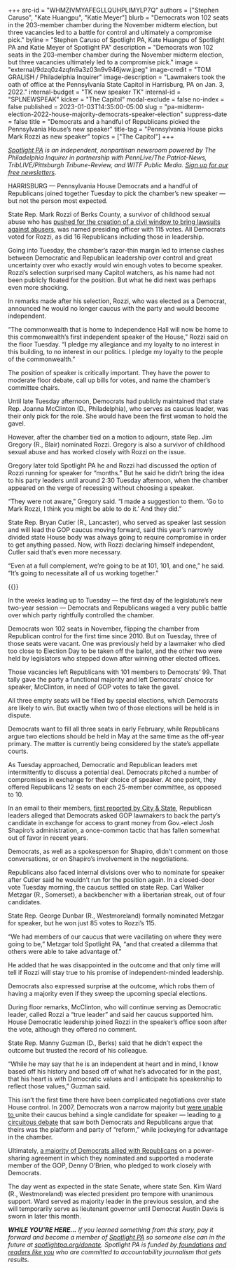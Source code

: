 +++
arc-id = "WHMZIVMYAFEGLLQUHPLIMYLP7Q"
authors = ["Stephen Caruso", "Kate Huangpu", "Katie Meyer"]
blurb = "Democrats won 102 seats in the 203-member chamber during the November midterm election, but three vacancies led to a battle for control and ultimately a compromise pick."
byline = "Stephen Caruso of Spotlight PA, Kate Huangpu of Spotlight PA and Katie Meyer of Spotlight PA"
description = "Democrats won 102 seats in the 203-member chamber during the November midterm election, but three vacancies ultimately led to a compromise pick."
image = "external/9dzq0z4zqfn9a3z03n9v946jww.jpeg"
image-credit = "TOM GRALISH / Philadelphia Inquirer"
image-description = "Lawmakers took the oath of office at the Pennsylvania State Capitol in Harrisburg, PA on Jan. 3, 2022."
internal-budget = "TK new speaker TK"
internal-id = "SPLNEWSPEAK"
kicker = "The Capitol"
modal-exclude = false
no-index = false
published = 2023-01-03T14:35:00-05:00
slug = "pa-midterm-election-2022-house-majority-democrats-speaker-election"
suppress-date = false
title = "Democrats and a handful of Republicans picked the Pennsylvania House’s new speaker"
title-tag = "Pennsylvania House picks Mark Rozzi as new speaker"
topics = ["The Capitol"]
+++

<a href="https://www.spotlightpa.org/"><i>Spotlight PA</i></a><i> is an independent, nonpartisan newsroom powered by The Philadelphia Inquirer in partnership with PennLive/The Patriot-News, TribLIVE/Pittsburgh Tribune-Review, and WITF Public Media. </i><a href="https://www.spotlightpa.org/newsletters"><i>Sign up for our free newsletters</i></a><i>.</i>

HARRISBURG — Pennsylvania House Democrats and a handful of Republicans joined together Tuesday to pick the chamber’s new speaker — but not the person most expected.

State Rep. Mark Rozzi of Berks County, a survivor of childhood sexual abuse who has <a href="https://www.spotlightpa.org/news/2021/03/pennsylvania-clergy-abuse-emergency-amendment-legislature/">pushed for the creation of a civil window to bring lawsuits against abusers</a>, was named presiding officer with 115 votes. All Democrats voted for Rozzi, as did 16 Republicans including those in leadership.

Going into Tuesday, the chamber’s razor-thin margin led to intense clashes between Democratic and Republican leadership over control and great uncertainty over who exactly would win enough votes to become speaker. Rozzi’s selection surprised many Capitol watchers, as his name had not been publicly floated for the position. But what he did next was perhaps even more shocking.

<script src="https://www.spotlightpa.org/embed.js" async></script><div data-spl-embed-version="1" data-spl-src="https://www.spotlightpa.org/embeds/newsletter/"></div>


In remarks made after his selection, Rozzi, who was elected as a Democrat, announced he would no longer caucus with the party and would become independent.

“The commonwealth that is home to Independence Hall will now be home to this commonwealth’s first independent speaker of the House,” Rozzi said on the floor Tuesday. “I pledge my allegiance and my loyalty to no interest in this building, to no interest in our politics. I pledge my loyalty to the people of the commonwealth.”

The position of speaker is critically important. They have the power to moderate floor debate, call up bills for votes, and name the chamber’s committee chairs.

Until late Tuesday afternoon, Democrats had publicly maintained that state Rep. Joanna McClinton (D., Philadelphia), who serves as caucus leader, was their only pick for the role. She would have been the first woman to hold the gavel.

However, after the chamber tied on a motion to adjourn, state Rep. Jim Gregory (R., Blair) nominated Rozzi. Gregory is also a survivor of childhood sexual abuse and has worked closely with Rozzi on the issue.

Gregory later told Spotlight PA he and Rozzi had discussed the option of Rozzi running for speaker for “months.” But he said he didn’t bring the idea to his party leaders until around 2:30 Tuesday afternoon, when the chamber appeared on the verge of recessing without choosing a speaker.

“They were not aware,” Gregory said. “I made a suggestion to them. ‘Go to Mark Rozzi, I think you might be able to do it.’ And they did.”

State Rep. Bryan Cutler (R., Lancaster), who served as speaker last session and will lead the GOP caucus moving forward, said this year’s narrowly divided state House body was always going to require compromise in order to get anything passed. Now, with Rozzi declaring himself independent, Cutler said that’s even more necessary.

“Even at a full complement, we’re going to be at 101, 101, and one,” he said. “It’s going to necessitate all of us working together.”

{{<picture src="external/563qvef0cyaztap51p8n327v4g.jpeg" description="House Speaker Mark Rozzi (center) is shown here in 2019 with Gov. Tom Wolf (left) and Gov.-elect Josh Shapiro (right)" caption="House Speaker Mark Rozzi (center) is shown here in 2019 with Gov. Tom Wolf (left) and Gov.-elect Josh Shapiro (right)" credit="Commonwealth Media Services ">}} 

In the weeks leading up to Tuesday — the first day of the legislature’s new two-year session — Democrats and Republicans waged a very public battle over which party rightfully controlled the chamber.

Democrats won 102 seats in November, flipping the chamber from Republican control for the first time since 2010. But on Tuesday, three of those seats were vacant. One was previously held by a lawmaker who died too close to Election Day to be taken off the ballot, and the other two were held by legislators who stepped down after winning other elected offices.

Those vacancies left Republicans with 101 members to Democrats’ 99. That tally gave the party a functional majority and left Democrats’ choice for speaker, McClinton, in need of GOP votes to take the gavel.

All three empty seats will be filled by special elections, which Democrats are likely to win. But exactly when two of those elections will be held is in dispute.

Democrats want to fill all three seats in early February, while Republicans argue two elections should be held in May at the same time as the off-year primary. The matter is currently being considered by the state’s appellate courts.

As Tuesday approached, Democratic and Republican leaders met intermittently to discuss a potential deal. Democrats pitched a number of compromises in exchange for their choice of speaker. At one point, they offered Republicans 12 seats on each 25-member committee, as opposed to 10.

In an email to their members, <a href="https://www.cityandstatepa.com/politics/2022/12/email-gop-warns-members-against-accepting-deals-dems-ahead-house-speaker-vote/381382/">first reported by City &amp; State</a>, Republican leaders alleged that Democrats asked GOP lawmakers to back the party’s candidate in exchange for access to grant money from Gov.-elect Josh Shapiro’s administration, a once-common tactic that has fallen somewhat out of favor in recent years.

Democrats, as well as a spokesperson for Shapiro, didn’t comment on those conversations, or on Shapiro’s involvement in the negotiations.

Republicans also faced internal divisions over who to nominate for speaker after Cutler said he wouldn’t run for the position again. In a closed-door vote Tuesday morning, the caucus settled on state Rep. Carl Walker Metzgar (R., Somerset), a backbencher with a libertarian streak, out of four candidates.

State Rep. George Dunbar (R., Westmoreland) formally nominated Metzgar for speaker, but he won just 85 votes to Rozzi’s 115.

“We had members of our caucus that were vacillating on where they were going to be,” Metzgar told Spotlight PA, “and that created a dilemma that others were able to take advantage of.”

He added that he was disappointed in the outcome and that only time will tell if Rozzi will stay true to his promise of independent-minded leadership.

Democrats also expressed surprise at the outcome, which robs them of having a majority even if they sweep the upcoming special elections.

During floor remarks, McClinton, who will continue serving as Democratic leader, called Rozzi a “true leader” and said her caucus supported him. House Democratic leadership joined Rozzi in the speaker’s office soon after the vote, although they offered no comment.

State Rep. Manny Guzman (D., Berks) said that he didn’t expect the outcome but trusted the record of his colleague.

“While he may say that he is an independent at heart and in mind, I know based off his history and based off of what he’s advocated for in the past, that his heart is with Democratic values and I anticipate his speakership to reflect those values,” Guzman said.

<script src="https://www.spotlightpa.org/embed.js" async></script><div data-spl-embed-version="1" data-spl-src="https://www.spotlightpa.org/embeds/donate/"></div>


This isn’t the first time there have been complicated negotiations over state House control. In 2007, Democrats won a narrow majority but <a href="https://www.poconorecord.com/story/news/2007/01/03/gop-retains-speaker-seat-but/52993508007/">were unable to </a>unite their caucus behind a single candidate for speaker — leading to <a href="https://www.legis.state.pa.us/WU01/LI/HJ/2007/0/20070102.PDF">a circuitous debate</a> that saw both Democrats and Republicans argue that theirs was the platform and party of “reform,” while jockeying for advantage in the chamber.

Ultimately, <a href="https://lancasteronline.com/news/o-brien-wins-speaker-s-post-in-house-shakeup/article_bf7a2aa5-314b-5ee2-ac81-781d099e6bc7.html">a majority of Democrats allied with Republicans</a> on a power-sharing agreement in which they nominated and supported a moderate member of the GOP, Denny O’Brien, who pledged to work closely with Democrats.

The day went as expected in the state Senate, where state Sen. Kim Ward (R., Westmoreland) was elected president pro tempore with unanimous support. Ward served as majority leader in the previous session, and she will temporarily serve as lieutenant governor until Democrat Austin Davis is sworn in later this month.

<i><b>WHILE YOU’RE HERE...</b></i><i> If you learned something from this story, pay it forward and become a member of </i><a href="https://www.spotlightpa.org/"><i>Spotlight PA</i></a><i> so someone else can in the future at </i><a href="http://spotlightpa.org/donate"><i>spotlightpa.org/donate</i></a><i>. Spotlight PA is funded by</i><a href="https://www.spotlightpa.org/support"><i> foundations</i></a><i> </i><a href="https://www.spotlightpa.org/support"><i>and readers like you</i></a><i> who are committed to accountability journalism that gets results.</i>
